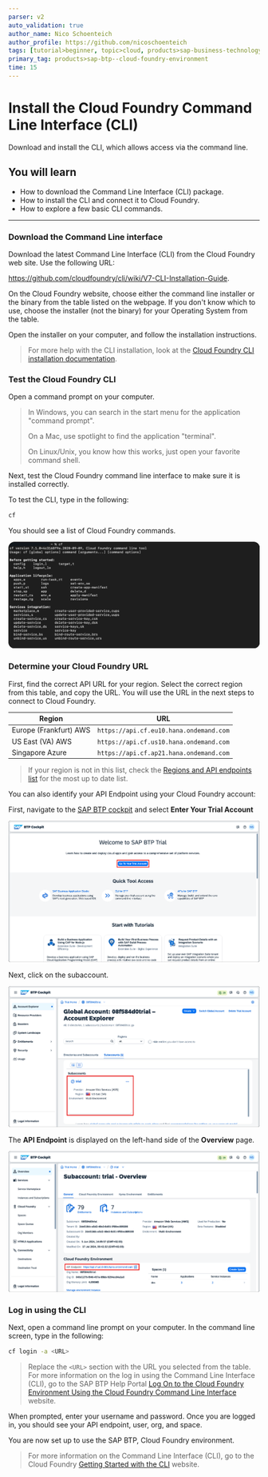 ```yaml
---
parser: v2
auto_validation: true
author_name: Nico Schoenteich
author_profile: https://github.com/nicoschoenteich
tags: [tutorial>beginner, topic>cloud, products>sap-business-technology-platform ]
primary_tag: products>sap-btp--cloud-foundry-environment
time: 15
---
```


# Install the Cloud Foundry Command Line Interface (CLI)
<!-- description --> Download and install the CLI, which allows access via the command line.

## You will learn  
 - How to download the Command Line Interface (CLI) package.
 - How to install the CLI and connect it to Cloud Foundry.
 - How to explore a few basic CLI commands.

---

### Download the Command Line interface

Download the latest Command Line Interface (CLI) from the Cloud Foundry web site.  Use the following URL:  

<https://github.com/cloudfoundry/cli/wiki/V7-CLI-Installation-Guide>.

On the Cloud Foundry website, choose either the command line installer or the binary from the table listed on the webpage. If you don't know which to use, choose the installer (not the binary) for your Operating System from the table.

Open the installer on your computer, and follow the installation instructions.

> For more help with the CLI installation, look at the [Cloud Foundry CLI installation documentation](http://docs.cloudfoundry.org/cf-cli/install-go-cli.html).


### Test the Cloud Foundry CLI

Open a command prompt on your computer.  

> In Windows, you can search in the start menu for the application "command prompt".  
>
> On a Mac, use spotlight to find the application "terminal".
>
> On Linux/Unix, you know how this works, just open your favorite command shell.

Next, test the Cloud Foundry command line interface to make sure it is installed correctly.

To test the CLI, type in the following:

```Bash
cf
```

You should see a list of Cloud Foundry commands.

![Cloud Foundry list of Commands](cfhelp.png)


### Determine your Cloud Foundry URL

First, find the correct API URL for your region.  Select the correct region from this table, and copy the URL.  You will use the URL in the next steps to connect to Cloud Foundry.  

| Region                                          | URL                                         |
| ----------------------------------------------- | ---------------------------------------     |
| Europe (Frankfurt) AWS      | `https://api.cf.eu10.hana.ondemand.com`     |
| US East (VA) AWS              | `https://api.cf.us10.hana.ondemand.com`     |
| Singapore Azure       | `https://api.cf.ap21.hana.ondemand.com`     |

> If your region is not in this list, check the [Regions and API endpoints list](https://help.sap.com/viewer/65de2977205c403bbc107264b8eccf4b/Cloud/en-US/350356d1dc314d3199dca15bd2ab9b0e.html#loiof344a57233d34199b2123b9620d0bb41) for the most up to date list.

You can also identify your API Endpoint using your Cloud Foundry account:

First, navigate to the [SAP BTP cockpit](https://hanatrial.ondemand.com) and select **Enter Your Trial Account**

![entertrial](entertrial.png)

Next, click on the subaccount.

![subaccount](subaccount.png)

The **API Endpoint** is displayed on the left-hand side of the **Overview** page.

![endpoint](endpoint.png)

### Log in using the CLI

Next, open a command line prompt on your computer.  In the command line screen, type in the following:

```bash
cf login -a <URL>
```
> Replace the `<URL>` section with the URL you selected from the table. For more information on the log in using the Command Line Interface (CLI), go to the SAP BTP Help Portal [Log On to the Cloud Foundry Environment Using the Cloud Foundry Command Line Interface](https://help.sap.com/products/BTP/65de2977205c403bbc107264b8eccf4b/7a37d66c2e7d401db4980db0cd74aa6b.html?locale=en-US) website.

When prompted, enter your username and password.  Once you are logged in, you should see your API endpoint, user, org, and space.

You are now set up to use the SAP BTP, Cloud Foundry environment.

> For more information on the Command Line Interface (CLI), go to the Cloud Foundry [Getting Started with the CLI](http://docs.cloudfoundry.org/cf-cli/getting-started.html) website.

